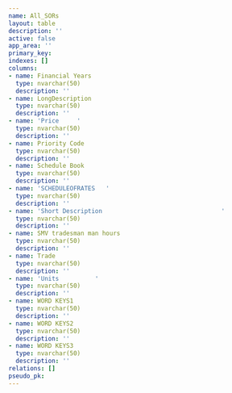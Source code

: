 ```yaml
---
name: All_SORs
layout: table
description: ''
active: false
app_area: ''
primary_key: 
indexes: []
columns:
- name: Financial Years
  type: nvarchar(50)
  description: ''
- name: LongDescription
  type: nvarchar(50)
  description: ''
- name: 'Price     '
  type: nvarchar(50)
  description: ''
- name: Priority Code
  type: nvarchar(50)
  description: ''
- name: Schedule Book
  type: nvarchar(50)
  description: ''
- name: 'SCHEDULEOFRATES   '
  type: nvarchar(50)
  description: ''
- name: 'Short Description                                 '
  type: nvarchar(50)
  description: ''
- name: SMV tradesman man hours
  type: nvarchar(50)
  description: ''
- name: Trade
  type: nvarchar(50)
  description: ''
- name: 'Units          '
  type: nvarchar(50)
  description: ''
- name: WORD KEYS1
  type: nvarchar(50)
  description: ''
- name: WORD KEYS2
  type: nvarchar(50)
  description: ''
- name: WORD KEYS3
  type: nvarchar(50)
  description: ''
relations: []
pseudo_pk: 
---
```



